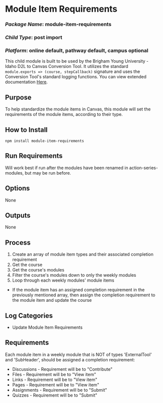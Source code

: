 # Module Item Requirements
### *Package Name*: module-item-requirements
### *Child Type*: post import
### *Platform*: online default, pathway default, campus optional

This child module is built to be used by the Brigham Young University - Idaho D2L to Canvas Conversion Tool. It utilizes the standard `module.exports => (course, stepCallback)` signature and uses the Conversion Tool's standard logging functions. You can view extended documentation [Here](https://github.com/byuitechops/d2l-to-canvas-conversion-tool/tree/master/documentation).

## Purpose

To help standardize the module items in Canvas, this module will set the requirements of the module items, according to their type.

## How to Install

```
npm install module-item-requirements
```

## Run Requirements

Will work best if run after the modules have been renamed in action-series-modules, but may be run before.

## Options

None

## Outputs

None

## Process

1. Create an array of module item types and their associated completion requirement
2. Get the course
3. Get the course's modules
4. Filter the course's modules down to only the weekly modules
5. Loop through each weekly modules' module items
- If the module item has an assigned completion requirement in the previously mentioned array, then assign the completion requirement to the module item and update the course

## Log Categories

- Update Module Item Requirements

## Requirements

Each module item in a weekly module that is NOT of types 'ExternalTool' and 'SubHeader', should be assigned a completion requirement:

- Discussions - Requirement will be to "Contribute"
- Files - Requirement will be to "View item"
- Links - Requirement will be to "View item"
- Pages - Requirement will be to "View item"
- Assignments - Requirement will be to "Submit"
- Quizzes - Requirement will be to "Submit"